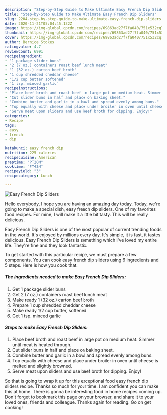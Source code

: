 ```yaml
---
description: "Step-by-Step Guide to Make Ultimate Easy French Dip Sliders"
title: "Step-by-Step Guide to Make Ultimate Easy French Dip Sliders"
slug: 2204-step-by-step-guide-to-make-ultimate-easy-french-dip-sliders
date: 2020-11-21T05:04:45.132Z
image: https://img-global.cpcdn.com/recipes/69863ad27f7fa040/751x532cq70/easy-french-dip-sliders-recipe-main-photo.jpg
thumbnail: https://img-global.cpcdn.com/recipes/69863ad27f7fa040/751x532cq70/easy-french-dip-sliders-recipe-main-photo.jpg
cover: https://img-global.cpcdn.com/recipes/69863ad27f7fa040/751x532cq70/easy-french-dip-sliders-recipe-main-photo.jpg
author: Bernice Stokes
ratingvalue: 4.7
reviewcount: 6991
recipeingredient:
- "1 package slider buns"
- "2 (7 oz.) containers roast beef lunch meat"
- "1 (32 oz.) carton beef broth"
- "1 cup shredded cheddar cheese"
- "1/2 cup butter softened"
- "1 tsp. minced garlic"
recipeinstructions:
- "Place beef broth and roast beef in large pot on medium heat. Simmer until meat is heated through."
- "Cut slider buns in half and place on baking sheet."
- "Combine butter and garlic in a bowl and spread evenly among buns."
- "Top equally with cheese and place under broiler in oven until cheese is melted and slightly browned."
- "Serve meat upon sliders and use beef broth for dipping. Enjoy!"
categories:
- Recipe
tags:
- easy
- french
- dip

katakunci: easy french dip 
nutrition: 225 calories
recipecuisine: American
preptime: "PT20M"
cooktime: "PT42M"
recipeyield: "3"
recipecategory: Lunch

---
```



![Easy French Dip Sliders](https://img-global.cpcdn.com/recipes/69863ad27f7fa040/751x532cq70/easy-french-dip-sliders-recipe-main-photo.jpg)

Hello everybody, I hope you are having an amazing day today. Today, we're going to make a special dish, easy french dip sliders. One of my favorites food recipes. For mine, I will make it a little bit tasty. This will be really delicious.



Easy French Dip Sliders is one of the most popular of current trending foods in the world. It's enjoyed by millions every day. It's simple, it is fast, it tastes delicious. Easy French Dip Sliders is something which I've loved my entire life. They're fine and they look fantastic.


To get started with this particular recipe, we must prepare a few components. You can cook easy french dip sliders using 6 ingredients and 5 steps. Here is how you cook that.

<!--inarticleads1-->

##### The ingredients needed to make Easy French Dip Sliders:

1. Get 1 package slider buns
1. Get 2 (7 oz.) containers roast beef lunch meat
1. Make ready 1 (32 oz.) carton beef broth
1. Prepare 1 cup shredded cheddar cheese
1. Make ready 1/2 cup butter, softened
1. Get 1 tsp. minced garlic




<!--inarticleads2-->

##### Steps to make Easy French Dip Sliders:

1. Place beef broth and roast beef in large pot on medium heat. Simmer until meat is heated through.
1. Cut slider buns in half and place on baking sheet.
1. Combine butter and garlic in a bowl and spread evenly among buns.
1. Top equally with cheese and place under broiler in oven until cheese is melted and slightly browned.
1. Serve meat upon sliders and use beef broth for dipping. Enjoy!




So that is going to wrap it up for this exceptional food easy french dip sliders recipe. Thanks so much for your time. I am confident you can make this at home. There is gonna be interesting food in home recipes coming up. Don't forget to bookmark this page on your browser, and share it to your loved ones, friends and colleague. Thanks again for reading. Go on get cooking!
